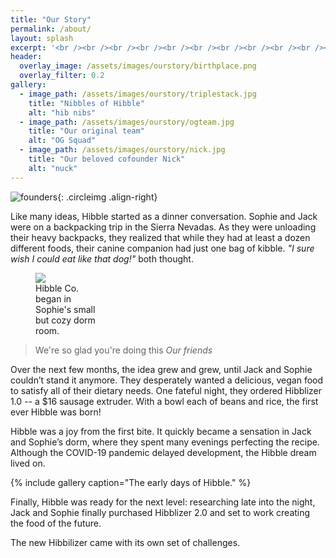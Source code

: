 ```yaml
---
title: "Our Story"
permalink: /about/
layout: splash
excerpt: '<br /><br /><br /><br /><br /><br /><br /><br /><br /><br /><br />'
header:
  overlay_image: /assets/images/ourstory/birthplace.png
  overlay_filter: 0.2
gallery:
  - image_path: /assets/images/ourstory/triplestack.jpg
    title: "Nibbles of Hibble"
    alt: "hib nibs"
  - image_path: /assets/images/ourstory/ogteam.jpg
    title: "Our original team"
    alt: "OG Squad"
  - image_path: /assets/images/ourstory/nick.jpg
    title: "Our beloved cofounder Nick"
    alt: "nuck"
---
```


![founders](/assets/images/ourstory/founders.png){: .circleimg .align-right}

Like many ideas, Hibble started as a dinner conversation. Sophie and Jack were on a backpacking trip in the Sierra Nevadas. As they were unloading their heavy backpacks, they realized that while they had at least a dozen different foods, their canine companion had just one bag of kibble. *"I sure wish I could eat like that dog!"* both thought.

<figure style="width:20%;" class="align-left">
<img src="/assets/images/ourstory/oldendays.png" />
<figcaption>Hibble Co. began in Sophie's small but cozy dorm room.</figcaption>
</figure>

> We're so glad you're doing this <cite> Our friends </cite>


Over the next few months, the idea grew and grew, until Jack and Sophie couldn’t stand it anymore. They desperately wanted a delicious, vegan food to satisfy all of their dietary needs. One fateful night, they ordered Hibblizer 1.0 -- a $16 sausage extruder. With a bowl each of beans and rice, the first ever Hibble was born!

Hibble was a joy from the first bite. It quickly became a sensation in Jack and Sophie’s dorm, where they spent many evenings perfecting the recipe. Although the COVID-19 pandemic delayed development, the Hibble dream lived on. 

{% include gallery caption="The early days of Hibble." %}

Finally, Hibble was ready for the next level: researching late into the night, Jack and Sophie finally purchased Hibblizer 2.0 and set to work creating the food of the future.

The new Hibbilizer came with its own set of challenges. 

